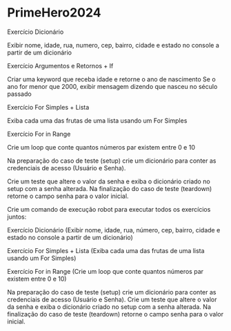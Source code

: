 # PrimeHero2024

Exercício Dicionário

Exibir nome, idade, rua, numero, cep, bairro, cidade e estado no console a partir de um dicionário 

Exercício Argumentos e Retornos + If

Criar uma keyword que receba idade e retorne o ano de nascimento
Se o ano for menor que 2000, exibir mensagem dizendo que nasceu no século passado

Exercício For Simples + Lista

Exiba cada uma das frutas de uma lista usando um For Simples

Exercício For in Range

Crie um loop que conte quantos números par existem entre 0 e 10

Na preparação do caso de teste (setup) crie um dicionário para conter as credenciais de acesso (Usuário e Senha).

Crie um teste que altere o valor da senha e exiba o dicionário criado no setup com a senha alterada.
Na finalização do caso de teste (teardown) retorne o campo senha para o valor inicial.

Crie um comando de execução robot para executar todos os exercícios juntos:

Exercício Dicionário (Exibir nome, idade, rua, número, cep, bairro, cidade e estado no console a partir de um dicionário)

Exercício For Simples + Lista (Exiba cada uma das frutas de uma lista usando um For Simples)

Exercício For in Range (Crie um loop que conte quantos números par existem entre 0 e 10)

Na preparação do caso de teste (setup) crie um dicionário para conter as credenciais de acesso (Usuário e Senha). Crie um teste que altere o valor da senha e exiba o dicionário criado no setup com a senha alterada. Na finalização do caso de teste (teardown) retorne o campo senha para o valor inicial.
